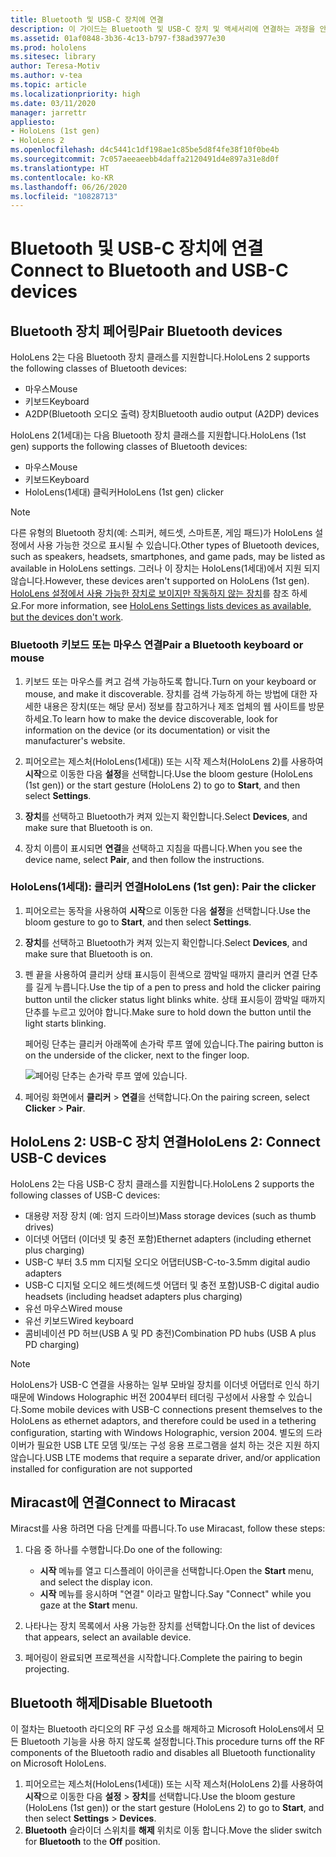 ```yaml
---
title: Bluetooth 및 USB-C 장치에 연결
description: 이 가이드는 Bluetooth 및 USB-C 장치 및 액세서리에 연결하는 과정을 안내합니다.
ms.assetid: 01af0848-3b36-4c13-b797-f38ad3977e30
ms.prod: hololens
ms.sitesec: library
author: Teresa-Motiv
ms.author: v-tea
ms.topic: article
ms.localizationpriority: high
ms.date: 03/11/2020
manager: jarrettr
appliesto:
- HoloLens (1st gen)
- HoloLens 2
ms.openlocfilehash: d4c5441c1df198ae1c85be5d8f4fe38f10f0be4b
ms.sourcegitcommit: 7c057aeeaeebb4daffa2120491d4e897a31e8d0f
ms.translationtype: HT
ms.contentlocale: ko-KR
ms.lasthandoff: 06/26/2020
ms.locfileid: "10828713"
---
```

# <span data-ttu-id="ac176-103">Bluetooth 및 USB-C 장치에 연결</span><span class="sxs-lookup"><span data-stu-id="ac176-103">Connect to Bluetooth and USB-C devices</span></span>

## <span data-ttu-id="ac176-104">Bluetooth 장치 페어링</span><span class="sxs-lookup"><span data-stu-id="ac176-104">Pair Bluetooth devices</span></span>

<span data-ttu-id="ac176-105">HoloLens 2는 다음 Bluetooth 장치 클래스를 지원합니다.</span><span class="sxs-lookup"><span data-stu-id="ac176-105">HoloLens 2 supports the following classes of Bluetooth devices:</span></span>

- <span data-ttu-id="ac176-106">마우스</span><span class="sxs-lookup"><span data-stu-id="ac176-106">Mouse</span></span>
- <span data-ttu-id="ac176-107">키보드</span><span class="sxs-lookup"><span data-stu-id="ac176-107">Keyboard</span></span>
- <span data-ttu-id="ac176-108">A2DP(Bluetooth 오디오 출력) 장치</span><span class="sxs-lookup"><span data-stu-id="ac176-108">Bluetooth audio output (A2DP) devices</span></span>

<span data-ttu-id="ac176-109">HoloLens 2(1세대)는 다음 Bluetooth 장치 클래스를 지원합니다.</span><span class="sxs-lookup"><span data-stu-id="ac176-109">HoloLens (1st gen) supports the following classes of Bluetooth devices:</span></span>

- <span data-ttu-id="ac176-110">마우스</span><span class="sxs-lookup"><span data-stu-id="ac176-110">Mouse</span></span>
- <span data-ttu-id="ac176-111">키보드</span><span class="sxs-lookup"><span data-stu-id="ac176-111">Keyboard</span></span>
- <span data-ttu-id="ac176-112">HoloLens(1세대) 클릭커</span><span class="sxs-lookup"><span data-stu-id="ac176-112">HoloLens (1st gen) clicker</span></span>

> [!NOTE]
> <span data-ttu-id="ac176-113">다른 유형의 Bluetooth 장치(예: 스피커, 헤드셋, 스마트폰, 게임 패드)가 HoloLens 설정에서 사용 가능한 것으로 표시될 수 있습니다.</span><span class="sxs-lookup"><span data-stu-id="ac176-113">Other types of Bluetooth devices, such as speakers, headsets, smartphones, and game pads, may be listed as available in HoloLens settings.</span></span> <span data-ttu-id="ac176-114">그러나 이 장치는 HoloLens(1세대)에서 지원 되지 않습니다.</span><span class="sxs-lookup"><span data-stu-id="ac176-114">However, these devices aren't supported on HoloLens (1st gen).</span></span> <span data-ttu-id="ac176-115">[HoloLens 설정에서 사용 가능한 장치로 보이지만 작동하지 않는 장치](hololens-FAQ.md#hololens-settings-lists-devices-as-available-but-the-devices-dont-work)를 참조 하세요.</span><span class="sxs-lookup"><span data-stu-id="ac176-115">For more information, see [HoloLens Settings lists devices as available, but the devices don't work](hololens-FAQ.md#hololens-settings-lists-devices-as-available-but-the-devices-dont-work).</span></span>

### <span data-ttu-id="ac176-116">Bluetooth 키보드 또는 마우스 연결</span><span class="sxs-lookup"><span data-stu-id="ac176-116">Pair a Bluetooth keyboard or mouse</span></span>

1. <span data-ttu-id="ac176-117">키보드 또는 마우스를 켜고 검색 가능하도록 합니다.</span><span class="sxs-lookup"><span data-stu-id="ac176-117">Turn on your keyboard or mouse, and make it discoverable.</span></span> <span data-ttu-id="ac176-118">장치를 검색 가능하게 하는 방법에 대한 자세한 내용은 장치(또는 해당 문서) 정보를 참고하거나 제조 업체의 웹 사이트를 방문하세요.</span><span class="sxs-lookup"><span data-stu-id="ac176-118">To learn how to make the device discoverable, look for information on the device (or its documentation) or visit the manufacturer's website.</span></span>

1. <span data-ttu-id="ac176-119">피어오르는 제스처(HoloLens(1세대)) 또는 시작 제스처(HoloLens 2)를 사용하여 **시작**으로 이동한 다음 **설정**을 선택합니다.</span><span class="sxs-lookup"><span data-stu-id="ac176-119">Use the bloom gesture (HoloLens (1st gen)) or the start gesture (HoloLens 2) to go to **Start**, and then select **Settings**.</span></span>
1. <span data-ttu-id="ac176-120">**장치**를 선택하고 Bluetooth가 켜져 있는지 확인합니다.</span><span class="sxs-lookup"><span data-stu-id="ac176-120">Select **Devices**, and make sure that Bluetooth is on.</span></span>  
1. <span data-ttu-id="ac176-121">장치 이름이 표시되면 **연결**을 선택하고 지침을 따릅니다.</span><span class="sxs-lookup"><span data-stu-id="ac176-121">When you see the device name, select **Pair**, and then follow the instructions.</span></span>

### <span data-ttu-id="ac176-122">HoloLens(1세대): 클리커 연결</span><span class="sxs-lookup"><span data-stu-id="ac176-122">HoloLens (1st gen): Pair the clicker</span></span>

1. <span data-ttu-id="ac176-123">피어오르는 동작을 사용하여 **시작**으로 이동한 다음 **설정**을 선택합니다.</span><span class="sxs-lookup"><span data-stu-id="ac176-123">Use the bloom gesture to go to **Start**, and then select **Settings**.</span></span>

1. <span data-ttu-id="ac176-124">**장치**를 선택하고 Bluetooth가 켜져 있는지 확인합니다.</span><span class="sxs-lookup"><span data-stu-id="ac176-124">Select **Devices**, and make sure that Bluetooth is on.</span></span>

1. <span data-ttu-id="ac176-125">펜 끝을 사용하여 클리커 상태 표시등이 흰색으로 깜박일 때까지 클리커 연결 단추를 길게 누릅니다.</span><span class="sxs-lookup"><span data-stu-id="ac176-125">Use the tip of a pen to press and hold the clicker pairing button until the clicker status light blinks white.</span></span> <span data-ttu-id="ac176-126">상태 표시등이 깜박일 때까지 단추를 누르고 있어야 합니다.</span><span class="sxs-lookup"><span data-stu-id="ac176-126">Make sure to hold down the button until the light starts blinking.</span></span>  

   <span data-ttu-id="ac176-127">페어링 단추는 클리커 아래쪽에 손가락 루프 옆에 있습니다.</span><span class="sxs-lookup"><span data-stu-id="ac176-127">The pairing button is on the underside of the clicker, next to the finger loop.</span></span>
   
   ![페어링 단추는 손가락 루프 옆에 있습니다.](images/use-hololens-clicker-1.png)
   
1. <span data-ttu-id="ac176-129">페어링 화면에서 **클리커** > **연결**을 선택합니다.</span><span class="sxs-lookup"><span data-stu-id="ac176-129">On the pairing screen, select **Clicker** > **Pair**.</span></span>

## <span data-ttu-id="ac176-130">HoloLens 2: USB-C 장치 연결</span><span class="sxs-lookup"><span data-stu-id="ac176-130">HoloLens 2: Connect USB-C devices</span></span>

<span data-ttu-id="ac176-131">HoloLens 2는 다음 USB-C 장치 클래스를 지원합니다.</span><span class="sxs-lookup"><span data-stu-id="ac176-131">HoloLens 2 supports the following classes of USB-C devices:</span></span>

- <span data-ttu-id="ac176-132">대용량 저장 장치 (예: 엄지 드라이브)</span><span class="sxs-lookup"><span data-stu-id="ac176-132">Mass storage devices (such as thumb drives)</span></span>
- <span data-ttu-id="ac176-133">이더넷 어댑터 (이더넷 및 충전 포함)</span><span class="sxs-lookup"><span data-stu-id="ac176-133">Ethernet adapters (including ethernet plus charging)</span></span>
- <span data-ttu-id="ac176-134">USB-C 부터 3.5 mm 디지털 오디오 어댑터</span><span class="sxs-lookup"><span data-stu-id="ac176-134">USB-C-to-3.5mm digital audio adapters</span></span>
- <span data-ttu-id="ac176-135">USB-C 디지털 오디오 헤드셋(헤드셋 어댑터 및 충전 포함)</span><span class="sxs-lookup"><span data-stu-id="ac176-135">USB-C digital audio headsets (including headset adapters plus charging)</span></span>
- <span data-ttu-id="ac176-136">유선 마우스</span><span class="sxs-lookup"><span data-stu-id="ac176-136">Wired mouse</span></span>
- <span data-ttu-id="ac176-137">유선 키보드</span><span class="sxs-lookup"><span data-stu-id="ac176-137">Wired keyboard</span></span>
- <span data-ttu-id="ac176-138">콤비네이션 PD 허브(USB A 및 PD 충전)</span><span class="sxs-lookup"><span data-stu-id="ac176-138">Combination PD hubs (USB A plus PD charging)</span></span>

> [!NOTE]
> <span data-ttu-id="ac176-139">HoloLens가 USB-C 연결을 사용하는 일부 모바일 장치를 이더넷 어댑터로 인식 하기 때문에 Windows Holographic 버전 2004부터 테더링 구성에서 사용할 수 있습니다.</span><span class="sxs-lookup"><span data-stu-id="ac176-139">Some mobile devices with USB-C connections present themselves to the HoloLens as ethernet adaptors, and therefore could be used in a tethering configuration, starting with Windows Holographic, version 2004.</span></span> <span data-ttu-id="ac176-140">별도의 드라이버가 필요한 USB LTE 모뎀 및/또는 구성 응용 프로그램을 설치 하는 것은 지원 하지 않습니다.</span><span class="sxs-lookup"><span data-stu-id="ac176-140">USB LTE modems that require a separate driver, and/or application installed for configuration are not supported</span></span>

## <span data-ttu-id="ac176-141">Miracast에 연결</span><span class="sxs-lookup"><span data-stu-id="ac176-141">Connect to Miracast</span></span>

<span data-ttu-id="ac176-142">Miracst를 사용 하려면 다음 단계를 따릅니다.</span><span class="sxs-lookup"><span data-stu-id="ac176-142">To use Miracast, follow these steps:</span></span>

1. <span data-ttu-id="ac176-143">다음 중 하나를 수행합니다.</span><span class="sxs-lookup"><span data-stu-id="ac176-143">Do one of the following:</span></span>  

   - <span data-ttu-id="ac176-144">**시작** 메뉴를 열고 디스플레이 아이콘을 선택합니다.</span><span class="sxs-lookup"><span data-stu-id="ac176-144">Open the **Start** menu, and select the display icon.</span></span>
   - <span data-ttu-id="ac176-145">**시작** 메뉴를 응시하며 "연결" 이라고 말합니다.</span><span class="sxs-lookup"><span data-stu-id="ac176-145">Say "Connect" while you gaze at the **Start** menu.</span></span>  

1. <span data-ttu-id="ac176-146">나타나는 장치 목록에서 사용 가능한 장치를 선택합니다.</span><span class="sxs-lookup"><span data-stu-id="ac176-146">On the list of devices that appears, select an available device.</span></span>
1. <span data-ttu-id="ac176-147">페어링이 완료되면 프로젝션을 시작합니다.</span><span class="sxs-lookup"><span data-stu-id="ac176-147">Complete the pairing to begin projecting.</span></span>

## <span data-ttu-id="ac176-148">Bluetooth 해제</span><span class="sxs-lookup"><span data-stu-id="ac176-148">Disable Bluetooth</span></span>

<span data-ttu-id="ac176-149">이 절차는 Bluetooth 라디오의 RF 구성 요소를 해제하고 Microsoft HoloLens에서 모든 Bluetooth 기능을 사용 하지 않도록 설정합니다.</span><span class="sxs-lookup"><span data-stu-id="ac176-149">This procedure turns off the RF components of the Bluetooth radio and disables all Bluetooth functionality on Microsoft HoloLens.</span></span>

1. <span data-ttu-id="ac176-150">피어오르는 제스처(HoloLens(1세대)) 또는 시작 제스처(HoloLens 2)를 사용하여 **시작**으로 이동한 다음 **설정** > **장치**를 선택합니다.</span><span class="sxs-lookup"><span data-stu-id="ac176-150">Use the bloom gesture (HoloLens (1st gen)) or the start gesture (HoloLens 2) to go to **Start**, and then select **Settings** > **Devices**.</span></span>
1. <span data-ttu-id="ac176-151">**Bluetooth** 슬라이더 스위치를 **해제** 위치로 이동 합니다.</span><span class="sxs-lookup"><span data-stu-id="ac176-151">Move the slider switch for **Bluetooth** to the **Off** position.</span></span>
